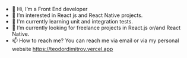 - 👋 Hi, I’m a Front End developer
- 👀 I’m interested in React js and React Native projects.
- :book: I'm currently learning unit and integration tests.
- 🌱 I’m currently looking for freelance projects in React.js or/and React Native.
- 📫 How to reach me? You can reach me via email or via my personal website https://teodordimitrov.vercel.app

<!---
TeodorDimitrov89/TeodorDimitrov89 is a ✨ special ✨ repository because its `README.md` (this file) appears on your GitHub profile.
You can click the Preview link to take a look at your changes.
--->
